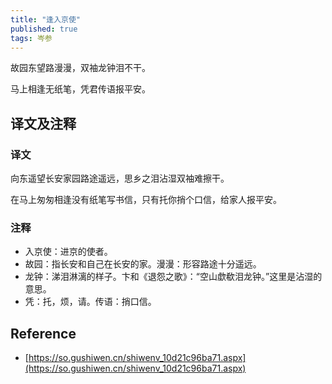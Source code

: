```yaml
---
title: "逢入京使"
published: true
tags: 岑参
---
```


故园东望路漫漫，双袖龙钟泪不干。

马上相逢无纸笔，凭君传语报平安。

## 译文及注释

### 译文

向东遥望长安家园路途遥远，思乡之泪沾湿双袖难擦干。

在马上匆匆相逢没有纸笔写书信，只有托你捎个口信，给家人报平安。

### 注释

- 入京使：进京的使者。
- 故园：指长安和自己在长安的家。漫漫：形容路途十分遥远。
- 龙钟：涕泪淋漓的样子。卞和《退怨之歌》：“空山歔欷泪龙钟。”这里是沾湿的意思。
- 凭：托，烦，请。传语：捎口信。

## Reference

- [https://so.gushiwen.cn/shiwenv_10d21c96ba71.aspx](https://so.gushiwen.cn/shiwenv_10d21c96ba71.aspx)